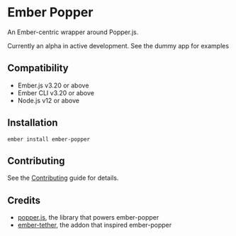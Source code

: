 Ember Popper
==============================================================================

An Ember-centric wrapper around Popper.js.

Currently an alpha in active development. See the dummy app for examples

Compatibility
------------------------------------------------------------------------------

* Ember.js v3.20 or above
* Ember CLI v3.20 or above
* Node.js v12 or above

Installation
------------------------------------------------------------------------------

```
ember install ember-popper
```


Contributing
------------------------------------------------------------------------------

See the [Contributing](CONTRIBUTING.md) guide for details.


Credits
------------------------------------------------------------------------------

- [popper.js](https://github.com/FezVrasta/popper.js), the library that powers ember-popper
- [ember-tether](https://github.com/yapplabs/ember-tether), the addon that inspired ember-popper
